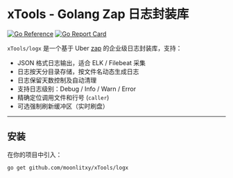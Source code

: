 # xTools - Golang Zap 日志封装库

[![Go Reference](https://pkg.go.dev/badge/github.com/yourusername/xTools/logx.svg)](https://pkg.go.dev/github.com/yourusername/xTools/logx)
[![Go Report Card](https://goreportcard.com/badge/github.com/yourusername/xTools)](https://goreportcard.com/report/github.com/yourusername/xTools)

`xTools/logx` 是一个基于 Uber [zap](https://github.com/uber-go/zap) 的企业级日志封装库，支持：

- JSON 格式日志输出，适合 ELK / Filebeat 采集
- 日志按天分目录存储，按文件名动态生成日志
- 日志保留天数控制及自动清理
- 支持日志级别：Debug / Info / Warn / Error
- 精确定位调用文件和行号 (`caller`)
- 可选强制刷新缓冲区（实时刷盘）

---

## 安装

在你的项目中引入：

```bash
go get github.com/moonlitxy/xTools/logx
